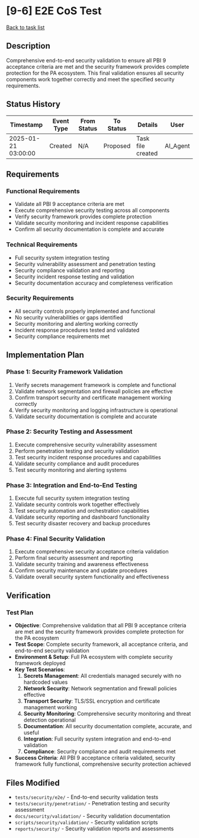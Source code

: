 # [9-6] E2E CoS Test

[Back to task list](./tasks.md)

## Description

Comprehensive end-to-end security validation to ensure all PBI 9 acceptance criteria are met and the security framework provides complete protection for the PA ecosystem. This final validation ensures all security components work together correctly and meet the specified security requirements.

## Status History

| Timestamp | Event Type | From Status | To Status | Details | User |
|-----------|------------|-------------|-----------|---------|------|
| 2025-01-21 03:00:00 | Created | N/A | Proposed | Task file created | AI_Agent |

## Requirements

### Functional Requirements
- Validate all PBI 9 acceptance criteria are met
- Execute comprehensive security testing across all components
- Verify security framework provides complete protection
- Validate security monitoring and incident response capabilities
- Confirm all security documentation is complete and accurate

### Technical Requirements
- Full security system integration testing
- Security vulnerability assessment and penetration testing
- Security compliance validation and reporting
- Security incident response testing and validation
- Security documentation accuracy and completeness verification

### Security Requirements
- All security controls properly implemented and functional
- No security vulnerabilities or gaps identified
- Security monitoring and alerting working correctly
- Incident response procedures tested and validated
- Security compliance requirements met

## Implementation Plan

### Phase 1: Security Framework Validation
1. Verify secrets management framework is complete and functional
2. Validate network segmentation and firewall policies are effective
3. Confirm transport security and certificate management working correctly
4. Verify security monitoring and logging infrastructure is operational
5. Validate security documentation is complete and accurate

### Phase 2: Security Testing and Assessment
1. Execute comprehensive security vulnerability assessment
2. Perform penetration testing and security validation
3. Test security incident response procedures and capabilities
4. Validate security compliance and audit procedures
5. Test security monitoring and alerting systems

### Phase 3: Integration and End-to-End Testing
1. Execute full security system integration testing
2. Validate security controls work together effectively
3. Test security automation and orchestration capabilities
4. Validate security reporting and dashboard functionality
5. Test security disaster recovery and backup procedures

### Phase 4: Final Security Validation
1. Execute comprehensive security acceptance criteria validation
2. Perform final security assessment and reporting
3. Validate security training and awareness effectiveness
4. Confirm security maintenance and update procedures
5. Validate overall security system functionality and effectiveness

## Verification

### Test Plan
- **Objective**: Comprehensive validation that all PBI 9 acceptance criteria are met and the security framework provides complete protection for the PA ecosystem
- **Test Scope**: Complete security framework, all acceptance criteria, and end-to-end security validation
- **Environment & Setup**: Full PA ecosystem with complete security framework deployed
- **Key Test Scenarios**:
  1. **Secrets Management**: All credentials managed securely with no hardcoded values
  2. **Network Security**: Network segmentation and firewall policies effective
  3. **Transport Security**: TLS/SSL encryption and certificate management working
  4. **Security Monitoring**: Comprehensive security monitoring and threat detection operational
  5. **Documentation**: All security documentation complete, accurate, and useful
  6. **Integration**: Full security system integration and end-to-end validation
  7. **Compliance**: Security compliance and audit requirements met
- **Success Criteria**: All PBI 9 acceptance criteria validated, security framework fully functional, comprehensive security protection achieved

## Files Modified

- `tests/security/e2e/` - End-to-end security validation tests
- `tests/security/penetration/` - Penetration testing and security assessment
- `docs/security/validation/` - Security validation documentation
- `scripts/security/validation/` - Security validation scripts
- `reports/security/` - Security validation reports and assessments
